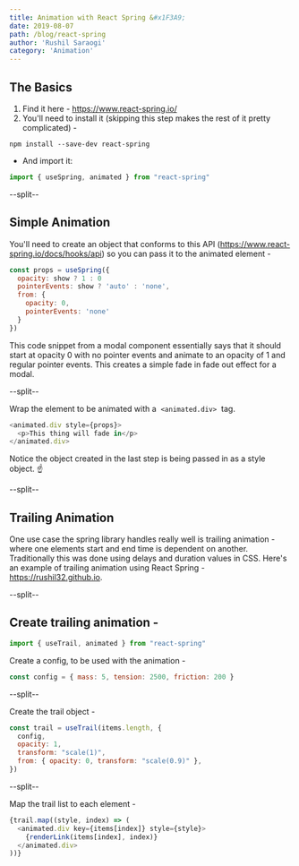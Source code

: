 ```yaml
---
title: Animation with React Spring &#x1F3A9;
date: 2019-08-07
path: /blog/react-spring
author: 'Rushil Saraogi'
category: 'Animation'
---
```


## The Basics

1. Find it here - https://www.react-spring.io/
2. You'll need to install it (skipping this step makes the rest of it pretty complicated) -

```shell
npm install --save-dev react-spring

```

- And import it:

```javascript
import { useSpring, animated } from "react-spring"
```

--split--

## Simple Animation

You'll need to create an object that conforms to this API (https://www.react-spring.io/docs/hooks/api) so you can pass it to the animated element - 

```javascript
const props = useSpring({
  opacity: show ? 1 : 0
  pointerEvents: show ? 'auto' : 'none', 
  from: { 
    opacity: 0, 
    pointerEvents: 'none' 
  } 
})
```
This code snippet from a modal component essentially says that it should start at opacity 0 with no pointer events and animate to an opacity of 1 and regular pointer events. This creates a simple fade in fade out effect for a modal.

--split--

Wrap the element to be animated with a &nbsp;`<animated.div>`&nbsp; tag.

```javascript
<animated.div style={props}>
  <p>This thing will fade in</p>
</animated.div>
```
Notice the object created in the last step is being passed in as a style object. &#9757;

--split--

## Trailing Animation

One use case the spring library handles really well is trailing animation - where one elements start and end time is dependent on another. Traditionally this was done using delays and duration values in CSS. Here's an example of trailing animation using React Spring - https://rushil32.github.io.

--split--

## Create trailing animation - 

```javascript
import { useTrail, animated } from "react-spring"
```

Create a config, to be used with the animation - 

```javascript
const config = { mass: 5, tension: 2500, friction: 200 }
```
--split--

Create the trail object - 

```javascript
const trail = useTrail(items.length, {
  config,
  opacity: 1,
  transform: "scale(1)",
  from: { opacity: 0, transform: "scale(0.9)" },
})
```
--split--

Map the trail list to each element -

```javascript
{trail.map((style, index) => (
  <animated.div key={items[index]} style={style}>
    {renderLink(items[index], index)}
  </animated.div>
))}
```